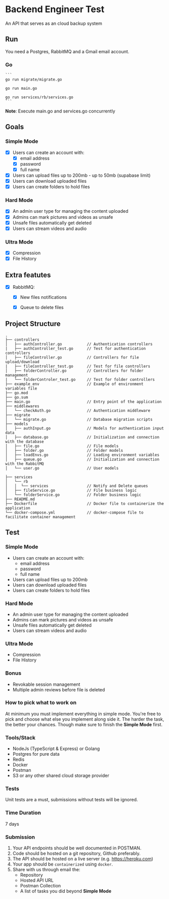 # Backend Engineer Test

An API that serves as an cloud backup system

## Run

You need a Postgres, RabbitMQ and a Gmail email account.

### Go

    ```
    go run migrate/migrate.go

    go run main.go

    go run services/rb/services.go
    ```

**Note**: Execute main.go and services.go concurrently


## Goals

### Simple Mode

- [x] Users can create an account with:
   - [x] email address
   - [x] password
   - [x] full name
- [x] Users can upload files up to 200mb - up to 50mb (supabase limit)
- [x] Users can download uploaded files
- [x] Users can create folders to hold files

### Hard Mode

- [x] An admin user type for managing the content uploaded
- [x] Admins can mark pictures and videos as unsafe
- [x] Unsafe files automatically get deleted
- [x] Users can stream videos and audio

### Ultra Mode

- [x] Compression
- [x] File History

## Extra featutes

- [x] RabbitMQ:
    - [x] New files notifications
    - [x] Queue to delete files


## Project Structure

```
.
├── controllers
│   ├── authController.go           // Authentication controllers
|   ├── authController_test.go      // Test for authentication controllers
│   ├── fileController.go           // Controllers for file upload/download
|   ├── fileController_test.go      // Test for file controllers
│   ├── folderController.go         // Controllers for folder management
|   └── folderControler_test.go     // Test for folder controllers
├── example_env                     // Example of environment variables file
├── go.mod
├── go.sum
├── main.go                         // Entry point of the application
├── middlewares
│   └── checkAuth.go                // Authentication middleware
├── migrate
│   └── migrate.go                  // Database migration scripts
├── models
│   ├── authInput.go                // Models for authentication input data
│   ├── database.go                 // Initialization and connection with the database
│   ├── file.go                     // File models
│   ├── folder.go                   // Folder models
│   ├── loadEnvs.go                 // Loading environment variables
│   ├── queue.go                    // Initialization and connection with the RabbitMQ
│   └── user.go                     // User models

├── services
│   └── rb                      
│   │  └── services                 // Notify and Delete queues
│   ├── fileService.go              // File business logic
│   └── folderService.go            // Folder business logic
├── README.md
├── Dockerfile                      // Docker file to containerize the application
└── docker-compose.yml              // docker-compose file to facilitate container management
```



## Test

### Simple Mode
- Users can create an account with:
    - email address
    - password
    - full name
- Users can upload files up to 200mb
- Users can download uploaded files
- Users can create folders to hold files

### Hard Mode
- An admin user type for managing the content uploaded
- Admins can mark pictures and videos as unsafe
- Unsafe files automatically get deleted
- Users can stream videos and audio

### Ultra Mode
- Compression
- File History

### Bonus
- Revokable session management
- Multiple admin reviews before file is deleted

### How to pick what to work on
At minimum you must implement everything in simple mode. You're free to pick and choose what else you
implement along side it. The harder the task, the better your chances. Though make sure to finish the **Simple Mode**
first.

### Tools/Stack

- NodeJs (TypeScript & Express) or Golang
- Postgres for pure data
- Redis
- Docker
- Postman
- S3 or any other shared cloud storage provider

### Tests

Unit tests are a must, submissions without tests will be ignored.


### Time Duration

7 days

### Submission

1. Your API endpoints should be well documented in POSTMAN.
2. Code should be hosted on a git repository, Github preferably.
3. The API should be hosted on a live server (e.g. https://heroku.com)
4. Your app should be `containerized` using `docker`.
5. Share with us through email the:
    - Repository
    - Hosted API URL
    - Postman Collection
    - A list of tasks you did beyond **Simple Mode**